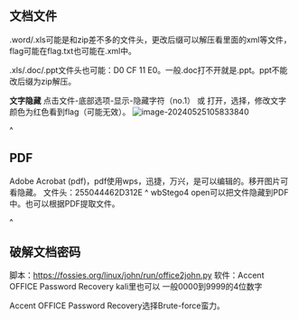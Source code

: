 ## **文档文件**
.word/.xls可能是和zip差不多的文件头，更改后缀可以解压看里面的xml等文件，flag可能在flag.txt也可能在.xml中。

.xls/.doc/.ppt文件头也可能：D0 CF 11 E0。一般.doc打不开就是.ppt。ppt不能改后缀为zip解压。

**文字隐藏**
点击文件-底部选项-显示-隐藏字符（no.1）
或
打开，选择，修改文字颜色为红色看到flag（可能无效）。
![image-20240525105833840](http://cdn.33129999.xyz/mk_img/image-20240525105833840.png)


^
## **PDF**
Adobe Acrobat (pdf)，pdf使用wps，迅捷，万兴，是可以编辑的。移开图片可看隐藏。
文件头：255044462D312E
^
wbStego4 open可以把文件隐藏到PDF中。也可以根据PDF提取文件。


^
## **破解文档密码**
脚本：<https://fossies.org/linux/john/run/office2john.py>
软件：Accent OFFICE Password Recovery
kali里也可以
一般0000到9999的4位数字

Accent OFFICE Password Recovery选择Brute-force蛮力。